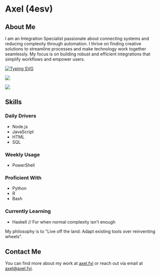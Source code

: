 # Axel (4esv)

## About Me

I am an Integration Specialist passionate about connecting systems and reducing complexity through automation. I thrive on finding creative solutions to streamline processes and make technology work together seamlessly. My focus is on building robust and efficient integrations that simplify workflows and empower users.

[![Typing SVG](https://readme-typing-svg.demolab.com?font=Ubuntu+Mono&duration=3000&pause=1000&color=7C7C7C&width=435&lines=Integration+Specialist;12%2C500%2B+lines+of+production+code;Living+off+the+land+solutions)](https://git.io/typing-svg)

<a href="https://axel.fyi">
  <img src="https://github-readme-stats.vercel.app/api/top-langs/?username=4esv&theme=graywhite&hide_border=true&layout=compact" />
</a>

[![](https://visitcount.itsvg.in/api?id=4esv&label=Profile%20Views&color=12&icon=0&pretty=true)](https://visitcount.itsvg.in)

## Skills

### Daily Drivers
* Node.js
* JavaScript
* HTML
* SQL

### Weekly Usage
* PowerShell

### Proficient With
* Python
* R
* Bash

### Currently Learning
* Haskell // For when normal complexity isn't enough

My philosophy is to "Live off the land: Adapt existing tools over reinventing wheels".

## Contact Me

You can find more about my work at [axel.fyi](https://axel.fyi) or reach out via email at [axel@axel.fyi](mailto:axel@axel.fyi).

<!-- Easter egg: This README uses promises because, like good integration, they always resolve eventually -->
